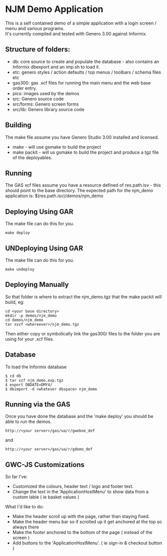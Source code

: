 NJM Demo Application                                                                                                                                          
====================                                                                                                                                          
                                                                                                                                                              
This is a self contained demo of a simple application with a login screen / menu and various programs.                                                        
It's currently compiled and tested with Genero 3.00 against Informix.                                                                                         
                                                                                                                                                              
## Structure of folders:                                                                                                                                       
* db: core source to create and populate the database - also contains an Informix dbexport and an imp.sh to load it.
* etc: genero styles / action defaults / top menus / toolbars / schema files etc
* gas300: gas .xcf files for running the main menu and the web base order entry.
* pics: images used by the demos
* src: Genero source code
* src/forms: Genero screen forms
* src/lib: Genero library source code

## Building
The make file assume you have Genero Studio 3.00 installed and licensed.

* make - will use gsmake to build the project
* make packit - will us gsmake to build the project and produce a tgz file of the deployables.

## Running
The GAS xcf files assume you have a resource defined of res.path.isv - this should point to the base
directory. The expected path for the njm_demo application is: $(res.path.isv)/demos/njm_demo

## Deploying Using GAR
The make file can do this for you.
```
make deploy
```

## UNDeploying Using GAR
The make file can do this for you.
```
make undeploy
```

## Deploying Manually
So that folder is where to extract the njm_demo.tgz that the make packit will build, eg:
```
cd <your base directory>
mkdir -p demos/njm_demo
cd demos/njm_demo
tar xvzf <whereever>/njm_demo.tgz
```

Then either copy or symbolically link the gas300/ files to the folder you are using for your .xcf files.

## Database
To load the Informix database
```
$ cd db
$ tar xzf njm_demo.exp.tgz
$ export DBDATE=DMY4/
$ dbimport -d <whatever dbspace> njm_demo
```

## Running via the GAS
Once you have done the database and the 'make deploy' you should be able to run the demos.

```
http://<your server>/gas/ua/r/gweboe_def
```

and

```
http://<your server>/gas/ua/r/gdemo_def
```

## GWC-JS Customizations
So far I've:
* Customized the colours, header text / logo and footer text.
* Change the text in the 'ApplicationHostMenu' to show data from a custom lable ( ie basket values )

What I'd like to do:
* Make the header scroll up with the page, rather than staying fixed.
* Make the header menu bar so if scrolled up it get anchored at the top so always there
* Make the footer anchored to the bottom of the page ( instead of the screen )
* Add buttons to the 'ApplicationHostMenu'. ( ie sign-in & checkout button )

